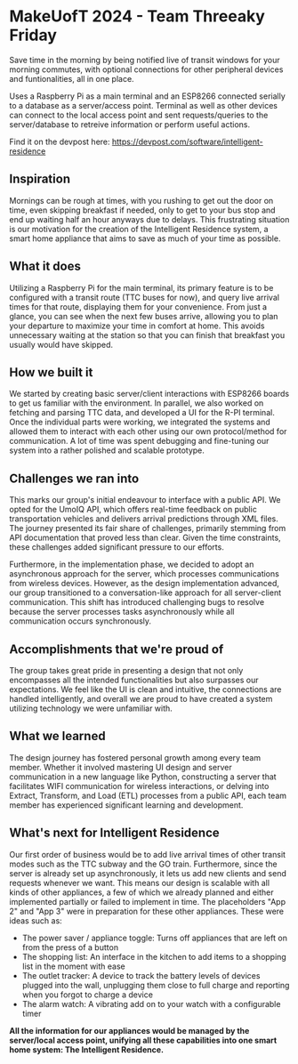 # MakeUofT 2024 - Team Threeaky Friday

Save time in the morning by being notified live of transit windows for your morning commutes, with optional connections for other peripheral devices and funtionalities, all in one place.

Uses a Raspberry Pi as a main terminal and an ESP8266 connected serially to a database as a server/access point. Terminal as well as other devices can connect to the local access point and sent requests/queries to the server/database to retreive information or perform useful actions.

Find it on the devpost here: https://devpost.com/software/intelligent-residence

## Inspiration
Mornings can be rough at times, with you rushing to get out the door on time, even skipping breakfast if needed, only to get to your bus stop and end up waiting half an hour anyways due to delays. This frustrating situation is our motivation for the creation of the Intelligent Residence system, a smart home appliance that aims to save as much of your time as possible.

## What it does
Utilizing a Raspberry Pi for the main terminal, its primary feature is to be configured with a transit route (TTC  buses for now), and query live arrival times for that route, displaying them for your convenience. From just a glance, you can see when the next few buses arrive, allowing you to plan your departure to maximize your time in comfort at home. This avoids unnecessary waiting at the station so that you can finish that breakfast you usually would have skipped.

## How we built it
We started by creating basic server/client interactions with ESP8266 boards to get us familiar with the environment. In parallel, we also worked on fetching and parsing TTC data, and developed a UI for the R-PI terminal. Once the individual parts were working, we integrated the systems and allowed them to interact with each other using our own protocol/method for communication. A lot of time was spent debugging and fine-tuning our system into a rather polished and scalable prototype.

## Challenges we ran into
This marks our group's initial endeavour to interface with a public API. We opted for the UmoIQ API, which offers real-time feedback on public transportation vehicles and delivers arrival predictions through XML files. The journey presented its fair share of challenges, primarily stemming from API documentation that proved less than clear. Given the time constraints, these challenges added significant pressure to our efforts.

Furthermore, in the implementation phase, we decided to adopt an asynchronous approach for the server, which processes communications from wireless devices. However, as the design implementation advanced, our group transitioned to a conversation-like approach for all server-client communication. This shift has introduced challenging bugs to resolve because the server processes tasks asynchronously while all communication occurs synchronously.

## Accomplishments that we're proud of
The group takes great pride in presenting a design that not only encompasses all the intended functionalities but also surpasses our expectations. We feel like the UI is clean and intuitive, the connections are handled intelligently, and overall we are proud to have created a system utilizing technology we were unfamiliar with.

## What we learned
The design journey has fostered personal growth among every team member. Whether it involved mastering UI design and server communication in a new language like Python, constructing a server that facilitates WIFI communication for wireless interactions, or delving into Extract, Transform, and Load (ETL) processes from a public API, each team member has experienced significant learning and development. 

## What's next for Intelligent Residence
Our first order of business would be to add live arrival times of other transit modes such as the TTC subway and the GO train. Furthermore, since the server is already set up asynchronously, it lets us add new clients and send requests whenever we want. This means our design is scalable with all kinds of other appliances, a few of which we already planned and either implemented partially or failed to implement in time. The placeholders "App 2" and "App 3" were in preparation for these other appliances. These were ideas such as:
- The power saver / appliance toggle: Turns off appliances that are left on from the press of a button
- The shopping list: An interface in the kitchen to add items to a shopping list in the moment with ease
- The outlet tracker: A device to track the battery levels of devices plugged into the wall, unplugging them close to full charge and reporting when you forgot to charge a device
- The alarm watch: A vibrating add on to your watch with a configurable timer

**All the information for our appliances would be managed by the server/local access point, unifying all these capabilities into one smart home system: The Intelligent Residence.**